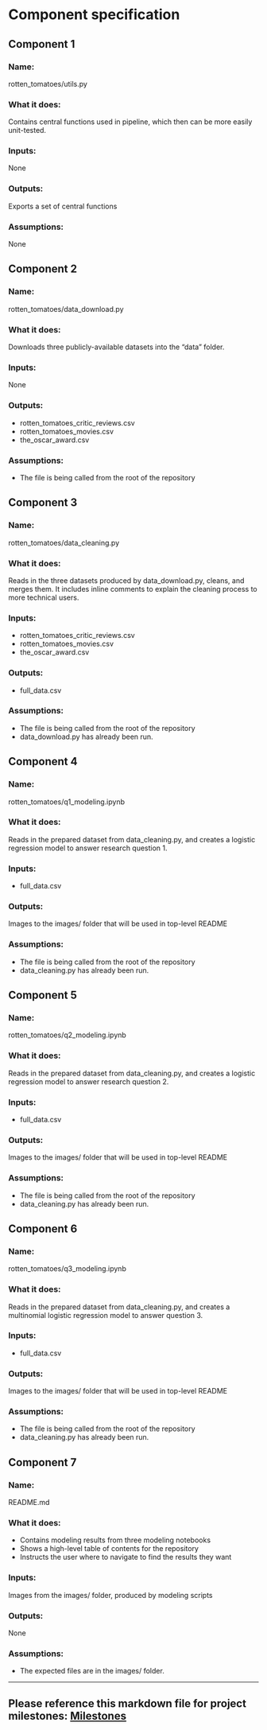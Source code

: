 # Component specification

## Component 1

### Name:

rotten_tomatoes/utils.py

### What it does:

Contains central functions used in pipeline, which then can be more easily unit-tested.

### Inputs:

None

### Outputs:

Exports a set of central functions

### Assumptions:

None

## Component 2

### Name:

rotten_tomatoes/data_download.py

### What it does:

Downloads three publicly-available datasets into the “data” folder.

### Inputs:

None

### Outputs:

- rotten_tomatoes_critic_reviews.csv
- rotten_tomatoes_movies.csv
- the_oscar_award.csv

### Assumptions:

- The file is being called from the root of the repository

## Component 3

### Name:

rotten_tomatoes/data_cleaning.py

### What it does:

Reads in the three datasets produced by data_download.py, cleans, and merges them.
It includes inline comments to explain the cleaning process to more technical users.

### Inputs:

- rotten_tomatoes_critic_reviews.csv
- rotten_tomatoes_movies.csv
- the_oscar_award.csv

### Outputs:

- full_data.csv

### Assumptions:

- The file is being called from the root of the repository
- data_download.py has already been run.

## Component 4

### Name:

rotten_tomatoes/q1_modeling.ipynb

### What it does:

Reads in the prepared dataset from data_cleaning.py, and creates a logistic regression model to answer research question 1.

### Inputs:

- full_data.csv

### Outputs:

Images to the images/ folder that will be used in top-level README

### Assumptions:

- The file is being called from the root of the repository
- data_cleaning.py has already been run.

## Component 5

### Name:

rotten_tomatoes/q2_modeling.ipynb

### What it does:

Reads in the prepared dataset from data_cleaning.py, and creates a logistic regression model to answer research question 2.

### Inputs:

- full_data.csv

### Outputs:

Images to the images/ folder that will be used in top-level README

### Assumptions:

- The file is being called from the root of the repository
- data_cleaning.py has already been run.

## Component 6

### Name:

rotten_tomatoes/q3_modeling.ipynb

### What it does:

Reads in the prepared dataset from data_cleaning.py, and creates a multinomial logistic regression model to answer question 3.

### Inputs:

- full_data.csv

### Outputs:

Images to the images/ folder that will be used in top-level README

### Assumptions:

- The file is being called from the root of the repository
- data_cleaning.py has already been run.

## Component 7

### Name:

README.md

### What it does:

- Contains modeling results from three modeling notebooks
- Shows a high-level table of contents for the repository
- Instructs the user where to navigate to find the results they want

### Inputs:

Images from the images/ folder, produced by modeling scripts

### Outputs:

None

### Assumptions:

- The expected files are in the images/ folder.

---

## Please reference this markdown file for project milestones: [Milestones](milestones.md)
